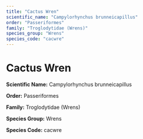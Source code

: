 ```yaml
---
title: "Cactus Wren"
scientific_name: "Campylorhynchus brunneicapillus"
order: "Passeriformes"
family: "Troglodytidae (Wrens)"
species_group: "Wrens"
species_code: "cacwre"
---
```


# Cactus Wren

**Scientific Name:** Campylorhynchus brunneicapillus

**Order:** Passeriformes

**Family:** Troglodytidae (Wrens)

**Species Group:** Wrens

**Species Code:** cacwre
